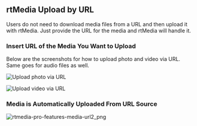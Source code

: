 ## rtMedia Upload by URL

Users do not need to download media files from a URL and then upload it with rtMedia. Just provide the URL for the media and rtMedia will handle it.


### Insert URL of the Media You Want to Upload

Below are the screenshots for how to upload photo and video via URL. Same goes for audio files as well.

![Upload photo via URL](https://cloud.githubusercontent.com/assets/2941333/6479806/250ad162-c271-11e4-8333-8778971e2b1c.png "Upload photo via URL")

![Upload video via URL](https://cloud.githubusercontent.com/assets/2941333/6479835/9779ef94-c271-11e4-8cc3-3748a297445b.png "Upload video via URL")


### Media is Automatically Uploaded From URL Source

![rtmedia-pro-features-media-url2_png](https://cloud.githubusercontent.com/assets/1140051/7608071/157a6312-f984-11e4-88ff-d07d4a9774f6.png)
